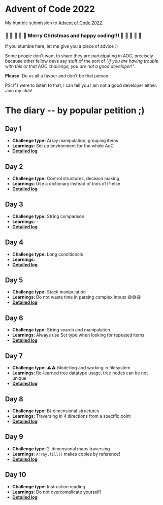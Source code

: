 # Advent of Code 2022

My humble submission to [Advent of Code 2022](https://adventofcode.com/2022).

### 🎄 🎅 🎄 🎅 🎄 **Merry Christmas and happy coding!!!** 🎄 🎅 🎄 🎅 🎄

If you stumble here, let me give you a piece of advice :)

Some people don't want to share they are participating in AOC, precisely because other fellow devs say stuff of the sort of _"If you are having trouble with this or that AOC challenge, you are not a good developer!"_.

**Please.** Do us all a favour and don't be that person.

PS: If I were to listen to that, I can tell you I am not a good developer either. Join my club!

# The diary -- by popular petition ;)

## Day 1

- **Challenge type:** Array manipulation, grouping items
- **Learnings:** Set up environment for the whole AoC
- [**Detailed log**](day01/README.md)

## Day 2

- **Challenge type:** Control structures, decision making
- **Learnings:** Use a dictionary instead of tons of if-else
- [**Detailed log**](day02/README.md)

## Day 3

- **Challenge type:** String comparison
- **Learnings:** -
- [**Detailed log**](day03/README.md)

## Day 4

- **Challenge type:** Long conditionals
- **Learnings:**
- [**Detailed log**](day04/README.md)

## Day 5

- **Challenge type:** Stack manipulation
- **Learnings:** Do not waste time in parsing complex inputs 😅😅😅
- [**Detailed log**](day05/README.md)

## Day 6

- **Challenge type:** String search and manipulation
- **Learnings:** Always use Set type when looking for repeated items
- [**Detailed log**](day06/README.md)

## Day 7

- **Challenge type:** ⚠️⚠️ Modelling and working in filesystem
- **Learnings:** Re-learned tree datatype usage, tree nodes can be not unique
- [**Detailed log**](day07/README.md)

## Day 8

- **Challenge type:** Bi-dimensional structures
- **Learnings:** Traversing in 4 directions from a specific point
- [**Detailed log**](day08/README.md)

## Day 9

- **Challenge type:** 2-dimensional maps traversing
- **Learnings:** `Array.fill()` makes copies by reference!
- [**Detailed log**](day09/README.md)

## Day 10

- **Challenge type:** Instruction reading
- **Learnings:** Do not overcomplicate yourself!
- [**Detailed log**](day10/README.md)
